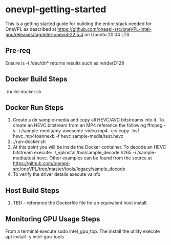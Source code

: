 # onevpl-getting-started
This is a getting started guide for building the entire stack needed for OneVPL as described at https://github.com/oneapi-src/oneVPL-intel-gpu/releases/tag/intel-onevpl-22.5.4 on Ubuntu 20.04 LTS

## Pre-req
Ensure ls -l /dev/dri* returns results such as renderD128

## Docker Build Steps

./build-docker.sh

## Docker Run Steps
1. Create a dir sample-media and copy all HEVC/AVC bitstreams into it.  To create an HEVC bitstream from an MP4 reference the following ffmpeg -y -i /sample-media/my-awesome-video.mp4 -c:v copy -bsf hevc_mp4toannexb -f hevc sample-media/test.hevc
2. ./run-docker.sh
3. At this point you will be inside the Docker container. To decode an HEVC bitstream execute: ./_vplinstall/bin/sample_decode h265 -i /sample-media/test.hevc. Other examples can be found from the source at https://github.com/oneapi-src/oneVPL/tree/master/tools/legacy/sample_decode
4. To verify the driver details execute vainfo

## Host Build Steps
1. TBD - reference the Dockerfile file for an equivalent host install.

## Monitoring GPU Usage Steps
From a terminal execute sudo intel_gpu_top. The install the utility execute apt install -y intel-gpu-tools
